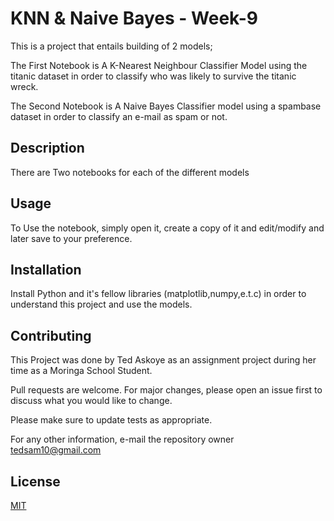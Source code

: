 # KNN & Naive Bayes - Week-9

This is a project that entails building of 2 models;

The First Notebook is A K-Nearest Neighbour Classifier Model using the titanic dataset in order to classify who was likely to survive the titanic wreck.

The Second Notebook is A Naive Bayes Classifier model using a spambase dataset in order to classify an e-mail as spam or not.

## Description
There are Two notebooks for each of the different models

## Usage
To Use the notebook, simply open it, create a copy of it and edit/modify and later save to your preference.

## Installation
Install Python and it's fellow libraries (matplotlib,numpy,e.t.c) in order to understand this project and use the models.

## Contributing
This Project was done by Ted Askoye as an assignment project during her time as a Moringa School Student.

Pull requests are welcome. For major changes, please open an issue first to discuss what you would like to change.

Please make sure to update tests as appropriate.

For any other information, e-mail the repository owner tedsam10@gmail.com

## License
[MIT](https://choosealicense.com/licenses/mit/)
